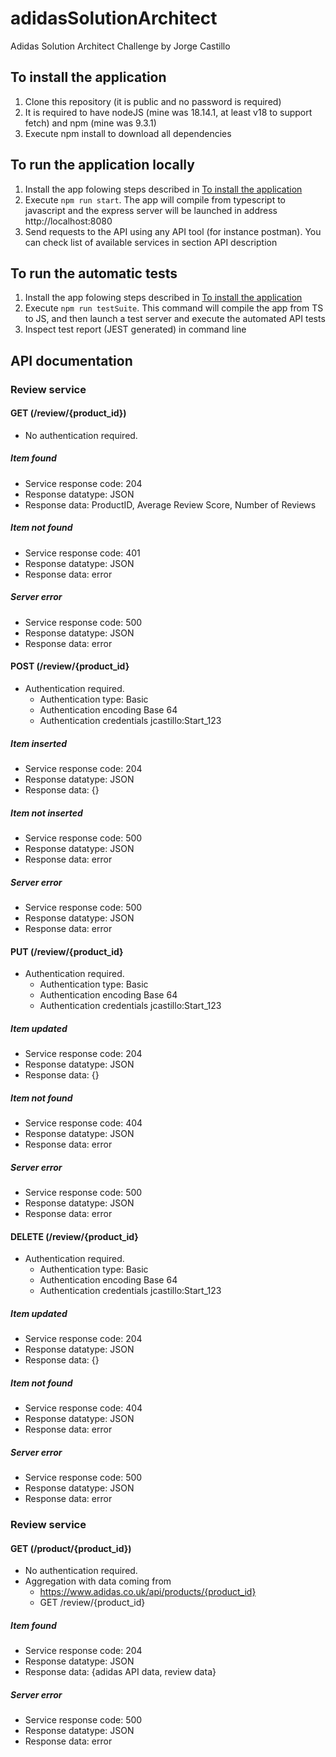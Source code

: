 # adidasSolutionArchitect
Adidas Solution Architect Challenge by Jorge Castillo

## To install the application
1. Clone this repository (it is public and no password is required)
2. It is required to have nodeJS (mine was 18.14.1, at least v18 to support fetch) and npm (mine was 9.3.1)
3. Execute npm install to download all dependencies

## To run the application locally
1. Install the app folowing steps described in [To install the application](##to-install-the-application)
2. Execute `npm run start`. The app will compile from typescript to javascript and the express server will be launched in address http://localhost:8080
3. Send requests to the API using any API tool (for instance postman). You can check list of available services in section API description

## To run the automatic tests
1. Install the app folowing steps described in [To install the application](##to-install-the-application)
2. Execute `npm run testSuite`. This command will compile the app from TS to JS, and then launch a test server and execute the automated API tests
3. Inspect test report (JEST generated) in command line

## API documentation

### Review service
#### GET (/review/{product_id})
* No authentication required.
##### Item found
* Service response code: 204
* Response datatype: JSON
* Response data: ProductID, Average Review Score, Number of Reviews
##### Item not found
* Service response code: 401
* Response datatype: JSON
* Response data: error
##### Server error
* Service response code: 500
* Response datatype: JSON
* Response data: error

#### POST (/review/{product_id}
* Authentication required.
  * Authentication type: Basic
  * Authentication encoding Base 64
  * Authentication credentials jcastillo:Start_123
##### Item inserted
* Service response code: 204
* Response datatype: JSON
* Response data: {}
##### Item not inserted
* Service response code: 500
* Response datatype: JSON
* Response data: error
##### Server error
* Service response code: 500
* Response datatype: JSON
* Response data: error

#### PUT (/review/{product_id}
* Authentication required.
  * Authentication type: Basic
  * Authentication encoding Base 64
  * Authentication credentials jcastillo:Start_123
##### Item updated
* Service response code: 204
* Response datatype: JSON
* Response data: {}
##### Item not found
* Service response code: 404
* Response datatype: JSON
* Response data: error
##### Server error
* Service response code: 500
* Response datatype: JSON
* Response data: error

#### DELETE (/review/{product_id}
* Authentication required.
  * Authentication type: Basic
  * Authentication encoding Base 64
  * Authentication credentials jcastillo:Start_123
##### Item updated
* Service response code: 204
* Response datatype: JSON
* Response data: {}
##### Item not found
* Service response code: 404
* Response datatype: JSON
* Response data: error
##### Server error
* Service response code: 500
* Response datatype: JSON
* Response data: error

### Review service
#### GET (/product/{product_id})
* No authentication required.
* Aggregation with data coming from
  * https://www.adidas.co.uk/api/products/{product_id}
  * GET /review/{product_id}
##### Item found
* Service response code: 204
* Response datatype: JSON
* Response data: {adidas API data, review data}
##### Server error
* Service response code: 500
* Response datatype: JSON
* Response data: error
